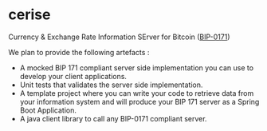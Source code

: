 # cerise
Currency &amp; Exchange Rate Information SErver for Bitcoin ([BIP-0171](https://github.com/bitcoin/bips/blob/master/bip-0171.mediawiki))

We plan to provide the following artefacts : 
 * A mocked BIP 171 compliant server side implementation you can use to develop your client applications.
 * Unit tests that validates the server side implementation.
 * A template project where you can write your code to retrieve data from your information system and will produce your BIP 171 server as a Spring Boot Application.
 * A java client library to call any BIP-0171 compliant server.

